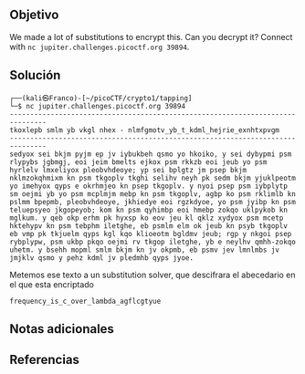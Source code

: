 ## Objetivo
We made a lot of substitutions to encrypt this. Can you decrypt it? Connect with `nc jupiter.challenges.picoctf.org 39894`.
## Solución
```
┌──(kali㉿Franco)-[~/picoCTF/crypto1/tapping]
└─$ nc jupiter.challenges.picoctf.org 39894
-------------------------------------------------------------------------------
tkoxlepb smlm yb vkgl nhex - nlmfgmotv_yb_t_kdml_hejrie_exnhtxpvgm
-------------------------------------------------------------------------------
sedyox sei bkjm pyjm ep jv iybukbeh qsmo yo hkoiko, y sei dybypmi psm rlypybs jgbmgj, eoi jeim bmelts ejkox psm rkkzb eoi jeub yo psm hyrlelv lmxeliyox pleobvhdeoye; yp sei bplgtz jm psep bkjm nklmzokqhmixm kn psm tkgoplv tkghi selihv neyh pk sedm bkjm yjuklpeotm yo imehyox qyps e okrhmjeo kn psep tkgoplv. y nyoi psep psm iybplytp sm oejmi yb yo psm mcplmjm mebp kn psm tkgoplv, agbp ko psm rklimlb kn pslmm bpepmb, pleobvhdeoye, jkhiedye eoi rgzkdyoe, yo psm jyibp kn psm teluepsyeo jkgopeyob; kom kn psm qyhimbp eoi hmebp zokqo uklpykob kn mglkum. y qeb okp erhm pk hyxsp ko eov jeu kl qklz xydyox psm mcetp hktehypv kn psm tebphm iletghe, eb psmlm elm ok jeub kn psyb tkgoplv eb vmp pk tkjuelm qyps kgl kqo klioeotm bgldmv jeub; rgp y nkgoi psep rybplypw, psm ukbp pkqo oejmi rv tkgop iletghe, yb e neylhv qmhh-zokqo uhetm. y bsehh mopml smlm bkjm kn jv okpmb, eb psmv jev lmnlmbs jv jmjklv qsmo y pehz kdml jv pledmhb qyps jyoe.
```

Metemos ese texto a un substitution solver, que descifrara el abecedario en el que esta encriptado
```
frequency_is_c_over_lambda_agflcgtyue
```

## Notas adicionales

## Referencias